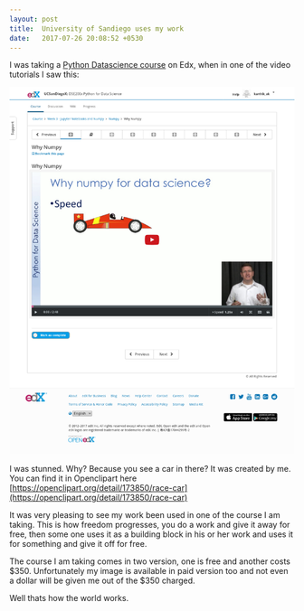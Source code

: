 ```yaml
---
layout: post
title:  University of Sandiego uses my work
date:   2017-07-26 20:08:52 +0530
---
```


I  was taking a [Python Datascience course](https://courses.edx.org/courses/course-v1:UCSanDiegoX+DSE200x+2T2017/course/)
on Edx, when in one of the video tutorials I  saw this:

![](/images/ucs_uses_my_work.png)

I  was stunned. Why? Because you see a car in there? It was created by me. You can
find it in Openclipart here [https://openclipart.org/detail/173850/race-car](https://openclipart.org/detail/173850/race-car)

It was very pleasing to see my work been used in one of the course I am taking.
This is how freedom progresses, you do a work and give it away for free, then
some one uses it as a building block in his or her work and uses it for something
and give it off for free.

The course I am taking comes in two version, one is free and another costs $350.
Unfortunately my image is available in paid version too and not even a dollar
will be given me out of the $350 charged.

Well thats how the world works.
